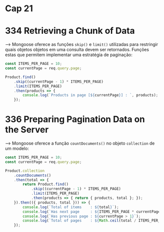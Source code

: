 # Cap 21

# 334 Retrieving a Chunk of Data
--> Mongoose oferece as funções `skip()` e `limit()` utilizadas para restringir quais objetos objetos em 
uma consulta devem ser retornados. Funções estas que permitem implementar uma estratégia de paginação:
```javascript
const ITEMS_PER_PAGE = 10;
const currentPage = req.query.page;

Product.find()
    .skip((currentPage - 1) * ITEMS_PER_PAGE)
    .limit(ITEMS_PER_PAGE)
    .then(products => {
        console.log(`Products in page [${currentPage}] : `, products);
    });
```

# 336 Preparing Pagination Data on the Server
--> Mongoose oferece a função `countDocuments()` no objeto `collection` de um modelo:
```javascript
const ITEMS_PER_PAGE = 10;
const currentPage = req.query.page;

Product.collection
    .countDocuments()
    .then(total => {
        return Product.find()
            .skip((currentPage - 1) * ITEMS_PER_PAGE)
            .limit(ITEMS_PER_PAGE)
            .then(products => { return { products, total }; });
    }).then(({ products, total })) => {
        console.log(`Total of items    : ${total}`);
        console.log(`Has next page     : ${ITEMS_PER_PAGE * currentPage < total}`);
        console.log(`Has previous page : ${currentPage > 1}`);
        console.log(`Total of pages    : ${Math.ceil(total / ITEMS_PER_PAGE)}`);
    });
```
